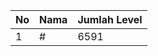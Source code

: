 | No | Nama            | Jumlah Level |
|----|-----------------|--------------|
| 1  | #    |    6591        |
